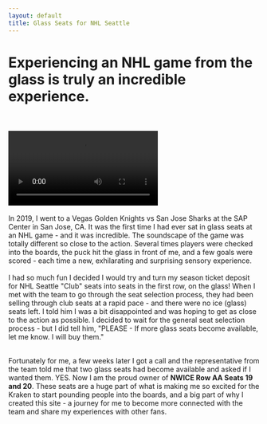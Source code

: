 ```yaml
---
layout: default
title: Glass Seats for NHL Seattle
---
```


# Experiencing an NHL game from the glass is truly an incredible experience.

<br>
<br>
<video class = "glassVid" controls onclick="this.paused ? this.play() : this.pause();">
  <source src="/assets/video/glass-seats-NHL.mp4" type="video/mp4">
Your browser does not support the video tag.
</video>
<br>
<br>
In 2019, I went to a Vegas Golden Knights vs San Jose Sharks at the SAP Center in San Jose, CA. It was the first time I had ever sat in glass seats at an NHL game - and it was incredible. The soundscape of the game was totally different so close to the action. Several times players were checked into the boards, the puck hit the glass in front of me, and a few goals were scored - each time a new, exhilarating and surprising sensory experience.
<br><br>
I had so much fun I decided I would try and turn my season ticket deposit for NHL Seattle "Club" seats into seats in the first row, on the glass! When I met with the team to go through the seat selection process, they had been selling through club seats at a rapid pace - and there were no ice (glass) seats left. I told him I was a bit disappointed and was hoping to get as close to the action as possible. I decided to wait for the general seat selection process - but I did tell him, "PLEASE - If more glass seats become available, let me know. I will buy them."
<br><br>

Fortunately for me, a few weeks later I got a call and the representative from the team told me that two glass seats had become available and asked if I wanted them. YES. Now I am the proud owner of **NWICE Row AA Seats 19 and 20**. These seats are a huge part of what is making me so excited for the Kraken to start pounding people into the boards, and a big part of why I created this site - a journey for me to become more connected with the team and share my experiences with other fans.

<br><br><br><br><br><br>
